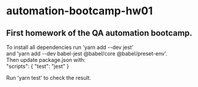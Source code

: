 # automation-bootcamp-hw01

## First homework of the QA automation bootcamp.


To install all dependencies run 'yarn add --dev jest'  
and 'yarn add --dev babel-jest @babel/core @babel/preset-env'.  
Then update package.json with:  
    "scripts": {
        "test": "jest"
    }

Run 'yarn test' to check the result.

